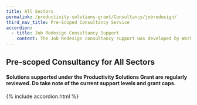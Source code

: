 ```yaml
---
title: All Sectors
permalink: /productivity-solutions-grant/Consultancy/jobredesign/
third_nav_title: Pre-Scoped Consultancy Service
accordion:
  - title: Job Redesign Consultancy Support
    content: The Job Redesign consultancy support was developed by Workforce Singapore (WSG) as part of the existing Productivity Solutions Grant (PSG) to complement and drive both their business and workforce transformation by making job redesign easier.<br/><br/><a href='/productivity-solutions-grant/solutionrepo/solution1735' target='_blank' style='color:#037e8a'>Job Redesign Consultancy - CET Global</a><br/>
---
```


## Pre-scoped Consultancy for All Sectors

#### Solutions supported under the Productivity Solutions Grant are regularly reviewed. Do take note of the current support levels and grant caps.

{% include accordion.html %}

